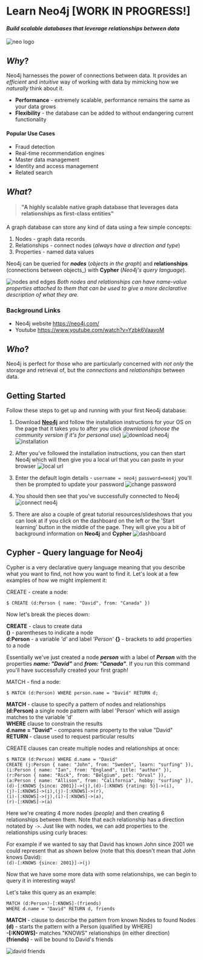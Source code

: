 # Learn Neo4j [WORK IN PROGRESS!]
#### _Build scalable databases that leverage relationships between data_
![neo logo](http://info.neo4j.com/rs/773-GON-065/images/neo4j_logo.png)

## _Why_?

Neo4j harnesses the power of connections between data. It provides an _efficient_ and _intuitive_ way of working with data by mimicking how we _naturally_ think about it.  
* **Performance** - extremely scalable, performance remains the same as your data grows
* **Flexibility** - the database can be added to without endangering current functionality

#### Popular Use Cases

* Fraud detection
* Real-time recommendation engines
* Master data management
* Identity and access management
* Related search

## _What_?

> #### "A highly scalable native graph database that leverages data relationships as first-class entities"

A graph database can store any kind of data using a few simple concepts:

1. Nodes - graph data records
2. Relationships - connect nodes (_always have a direction and type_)
3. Properties - named data values

Neo4j can be queried for **_nodes_** (_objects in the graph_) and **relationships** (connections between objects_) with **Cypher** (_Neo4j's query language_).

![nodes and edges](https://cloud.githubusercontent.com/assets/12450298/16585645/defdd050-42b9-11e6-9315-827f355b3d1a.png)
_Both nodes and relationships can have name-value properties attached to them that can be used to give a more declarative description of what they are._


### Background Links

* Neo4j website https://neo4j.com/
* Youtube https://www.youtube.com/watch?v=Yzbk6VaavoM

## _Who_?

Neo4j is perfect for those who are particularly concerned with _not only_ the storage and retrieval of, but the _connections_ and _relationships_ between data.

## Getting Started

Follow these steps to get up and running with your first Neo4j database:

1. Download **[Neo4j](https://neo4j.com/)** and follow the installation instructions for your OS on the page that it takes you to after you click _download_ (_choose the community version if it's for personal use_)
![download neo4j](https://cloud.githubusercontent.com/assets/12450298/16585874/ca9bacda-42ba-11e6-977f-c2dc6f4b582b.png)
![installation](https://cloud.githubusercontent.com/assets/12450298/16586081/f4c1e550-42bb-11e6-8c6d-45ed4f361330.png)

2. After you've followed the installation instructions, you can then start Neo4j which will then give you a local url that you can paste in your browser
![local url](https://cloud.githubusercontent.com/assets/12450298/16586263/d9a45e96-42bc-11e6-9f56-769494e5e5d9.png)

3. Enter the default login details - `username = neo4j` `password=neo4j` you'll then be prompted to update your password
![change password](https://cloud.githubusercontent.com/assets/12450298/16586319/26b28096-42bd-11e6-92a9-66d974826cab.png)

4. You should then see that you've successfully connected to Neo4j
![connect neo4j](https://cloud.githubusercontent.com/assets/12450298/16586383/8860fe26-42bd-11e6-9cb0-1aaefbc15971.png)

5. There are also a couple of great tutorial resources/slideshows that you can look at if you click on the dashboard on the left or the 'Start learning' button in the middle of the page. They will give you a bit of background information on **Neo4j** and **Cypher**
![dashboard](https://cloud.githubusercontent.com/assets/12450298/16586444/df7407da-42bd-11e6-86d9-e122f03d4e3e.png)

## **Cypher** - Query language for Neo4j
Cypher is a very declarative query language meaning that you describe what you want to find, not how you want to find it. Let's look at a few examples of how we might implement it:

CREATE - create a node:

`$ CREATE (d:Person { name: "David", from: "Canada" })`

Now let's break the pieces down:

**CREATE** - claus to create data  
**()** - parentheses to indicate a node  
**d:Person** - a variable _'d'_ and label _'Person'_
**{}** - brackets to add properties to a node

Essentially we've just created a node **_person_** with a label of **_Person_** with the properties **_name: "David"_** and **_from: "Canada"_**. If you run this command you'll have successfully created your first graph!

MATCH - find a node:

`$ MATCH (d:Person) WHERE person.name = "David" RETURN d;`

**MATCH** - clause to specify a pattern of nodes and relationships  
**(d:Person)** a single node pattern with label 'Person' which will assign matches to the variable 'd'  
**WHERE** clause to constrain the results  
**d.name = "David"** - compares name property to the value "David"  
**RETURN** - clause used to request particular results

CREATE clauses can create multiple nodes and relationships at once:

```
$ MATCH (d:Person) WHERE d.name = "David"    
CREATE (j:Person { name: "John", from: "Sweden", learn: "surfing" }),  
(i:Person { name: "Ian", from: "England", title: "author" }),  
(r:Person { name: "Rick", from: "Belgium", pet: "Orval" }),  
(a:Person { name: "Allison", from: "California", hobby: "surfing" }),  
(d)-[:KNOWS {since: 2001}]->(j),(d)-[:KNOWS {rating: 5}]->(i),  
(j)-[:KNOWS]->(i),(j)-[:KNOWS]->(r),  
(i)-[:KNOWS]->(j),(i)-[:KNOWS]->(a),  
(r)-[:KNOWS]->(a)
```

Here we're creating 4 more nodes _(people)_ and then creating 6 relationships between them. Note that each relationship has a direction notated by `->`. Just like with nodes, we can add properties to the relationships using curly braces:

For example if we wanted to say that David has known John since 2001 we could represent that as shown below (note that this doesn't mean that John knows David):  
`(d)-[:KNOWS {since: 2001}]->(j)`

Now that we have some more data with some relationships, we can begin to query it in interesting ways!

Let's take this query as an example:
```
MATCH (d:Person)-[:KNOWS]-(friends)  
WHERE d.name = "David" RETURN d, friends
```
**MATCH** -  clause to describe the pattern from known Nodes to found Nodes  
**(d)** - starts the pattern with a Person (qualified by WHERE)  
**-[:KNOWS]-** matches "KNOWS" relationships (in either direction)  
**(friends)** - will be bound to David's friends

![david friends](https://cloud.githubusercontent.com/assets/12450298/16591292/22e473dc-42d3-11e6-96da-2684269ebada.png)
